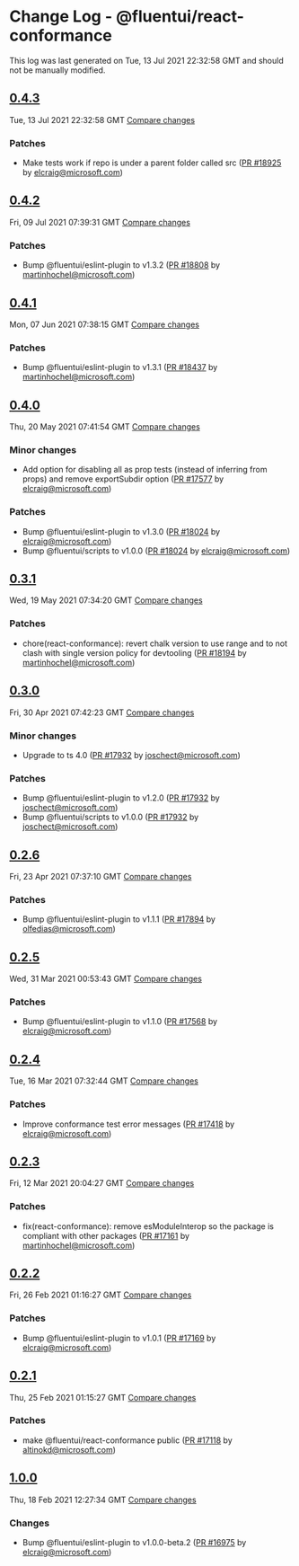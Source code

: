 # Change Log - @fluentui/react-conformance

This log was last generated on Tue, 13 Jul 2021 22:32:58 GMT and should not be manually modified.

<!-- Start content -->

## [0.4.3](https://github.com/microsoft/fluentui/tree/@fluentui/react-conformance_v0.4.3)

Tue, 13 Jul 2021 22:32:58 GMT 
[Compare changes](https://github.com/microsoft/fluentui/compare/@fluentui/react-conformance_v0.4.2..@fluentui/react-conformance_v0.4.3)

### Patches

- Make tests work if repo is under a parent folder called src ([PR #18925](https://github.com/microsoft/fluentui/pull/18925) by elcraig@microsoft.com)

## [0.4.2](https://github.com/microsoft/fluentui/tree/@fluentui/react-conformance_v0.4.2)

Fri, 09 Jul 2021 07:39:31 GMT 
[Compare changes](https://github.com/microsoft/fluentui/compare/@fluentui/react-conformance_v0.4.1..@fluentui/react-conformance_v0.4.2)

### Patches

- Bump @fluentui/eslint-plugin to v1.3.2 ([PR #18808](https://github.com/microsoft/fluentui/pull/18808) by martinhochel@microsoft.com)

## [0.4.1](https://github.com/microsoft/fluentui/tree/@fluentui/react-conformance_v0.4.1)

Mon, 07 Jun 2021 07:38:15 GMT 
[Compare changes](https://github.com/microsoft/fluentui/compare/@fluentui/react-conformance_v0.4.0..@fluentui/react-conformance_v0.4.1)

### Patches

- Bump @fluentui/eslint-plugin to v1.3.1 ([PR #18437](https://github.com/microsoft/fluentui/pull/18437) by martinhochel@microsoft.com)

## [0.4.0](https://github.com/microsoft/fluentui/tree/@fluentui/react-conformance_v0.4.0)

Thu, 20 May 2021 07:41:54 GMT 
[Compare changes](https://github.com/microsoft/fluentui/compare/@fluentui/react-conformance_v0.3.1..@fluentui/react-conformance_v0.4.0)

### Minor changes

- Add option for disabling all as prop tests (instead of inferring from props) and remove exportSubdir option ([PR #17577](https://github.com/microsoft/fluentui/pull/17577) by elcraig@microsoft.com)

### Patches

- Bump @fluentui/eslint-plugin to v1.3.0 ([PR #18024](https://github.com/microsoft/fluentui/pull/18024) by elcraig@microsoft.com)
- Bump @fluentui/scripts to v1.0.0 ([PR #18024](https://github.com/microsoft/fluentui/pull/18024) by elcraig@microsoft.com)

## [0.3.1](https://github.com/microsoft/fluentui/tree/@fluentui/react-conformance_v0.3.1)

Wed, 19 May 2021 07:34:20 GMT 
[Compare changes](https://github.com/microsoft/fluentui/compare/@fluentui/react-conformance_v0.3.0..@fluentui/react-conformance_v0.3.1)

### Patches

- chore(react-conformance): revert chalk version to use range and to not clash with single version policy for devtooling ([PR #18194](https://github.com/microsoft/fluentui/pull/18194) by martinhochel@microsoft.com)

## [0.3.0](https://github.com/microsoft/fluentui/tree/@fluentui/react-conformance_v0.3.0)

Fri, 30 Apr 2021 07:42:23 GMT 
[Compare changes](https://github.com/microsoft/fluentui/compare/@fluentui/react-conformance_v0.2.6..@fluentui/react-conformance_v0.3.0)

### Minor changes

- Upgrade to ts 4.0 ([PR #17932](https://github.com/microsoft/fluentui/pull/17932) by joschect@microsoft.com)

### Patches

- Bump @fluentui/eslint-plugin to v1.2.0 ([PR #17932](https://github.com/microsoft/fluentui/pull/17932) by joschect@microsoft.com)
- Bump @fluentui/scripts to v1.0.0 ([PR #17932](https://github.com/microsoft/fluentui/pull/17932) by joschect@microsoft.com)

## [0.2.6](https://github.com/microsoft/fluentui/tree/@fluentui/react-conformance_v0.2.6)

Fri, 23 Apr 2021 07:37:10 GMT 
[Compare changes](https://github.com/microsoft/fluentui/compare/@fluentui/react-conformance_v0.2.5..@fluentui/react-conformance_v0.2.6)

### Patches

- Bump @fluentui/eslint-plugin to v1.1.1 ([PR #17894](https://github.com/microsoft/fluentui/pull/17894) by olfedias@microsoft.com)

## [0.2.5](https://github.com/microsoft/fluentui/tree/@fluentui/react-conformance_v0.2.5)

Wed, 31 Mar 2021 00:53:43 GMT 
[Compare changes](https://github.com/microsoft/fluentui/compare/@fluentui/react-conformance_v0.2.4..@fluentui/react-conformance_v0.2.5)

### Patches

- Bump @fluentui/eslint-plugin to v1.1.0 ([PR #17568](https://github.com/microsoft/fluentui/pull/17568) by elcraig@microsoft.com)

## [0.2.4](https://github.com/microsoft/fluentui/tree/@fluentui/react-conformance_v0.2.4)

Tue, 16 Mar 2021 07:32:44 GMT 
[Compare changes](https://github.com/microsoft/fluentui/compare/@fluentui/react-conformance_v0.2.3..@fluentui/react-conformance_v0.2.4)

### Patches

- Improve conformance test error messages ([PR #17418](https://github.com/microsoft/fluentui/pull/17418) by elcraig@microsoft.com)

## [0.2.3](https://github.com/microsoft/fluentui/tree/@fluentui/react-conformance_v0.2.3)

Fri, 12 Mar 2021 20:04:27 GMT 
[Compare changes](https://github.com/microsoft/fluentui/compare/@fluentui/react-conformance_v0.2.2..@fluentui/react-conformance_v0.2.3)

### Patches

- fix(react-conformance): remove esModuleInterop so the package is compliant with other packages ([PR #17161](https://github.com/microsoft/fluentui/pull/17161) by martinhochel@microsoft.com)

## [0.2.2](https://github.com/microsoft/fluentui/tree/@fluentui/react-conformance_v0.2.2)

Fri, 26 Feb 2021 01:16:27 GMT 
[Compare changes](https://github.com/microsoft/fluentui/compare/@fluentui/react-conformance_v0.2.1..@fluentui/react-conformance_v0.2.2)

### Patches

- Bump @fluentui/eslint-plugin to v1.0.1 ([PR #17169](https://github.com/microsoft/fluentui/pull/17169) by elcraig@microsoft.com)

## [0.2.1](https://github.com/microsoft/fluentui/tree/@fluentui/react-conformance_v0.2.1)

Thu, 25 Feb 2021 01:15:27 GMT 
[Compare changes](https://github.com/microsoft/fluentui/compare/@fluentui/react-conformance_v1.0.0..@fluentui/react-conformance_v0.2.1)

### Patches

- make @fluentui/react-conformance public ([PR #17118](https://github.com/microsoft/fluentui/pull/17118) by altinokd@microsoft.com)

## [1.0.0](https://github.com/microsoft/fluentui/tree/@fluentui/react-conformance_v1.0.0)

Thu, 18 Feb 2021 12:27:34 GMT 
[Compare changes](https://github.com/microsoft/fluentui/compare/@fluentui/react-conformance_v1.0.0..@fluentui/react-conformance_v1.0.0)

### Changes

- Bump @fluentui/eslint-plugin to v1.0.0-beta.2 ([PR #16975](https://github.com/microsoft/fluentui/pull/16975) by elcraig@microsoft.com)
